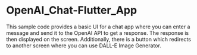 # OpenAI_Chat-Flutter_App
This sample code provides a basic UI for a chat app where you can enter a message and send it to the OpenAI API to get a response. The response is then displayed on the screen. Additionally, there is a button which redirects to another screen where you can use DALL-E Image Generator. 
